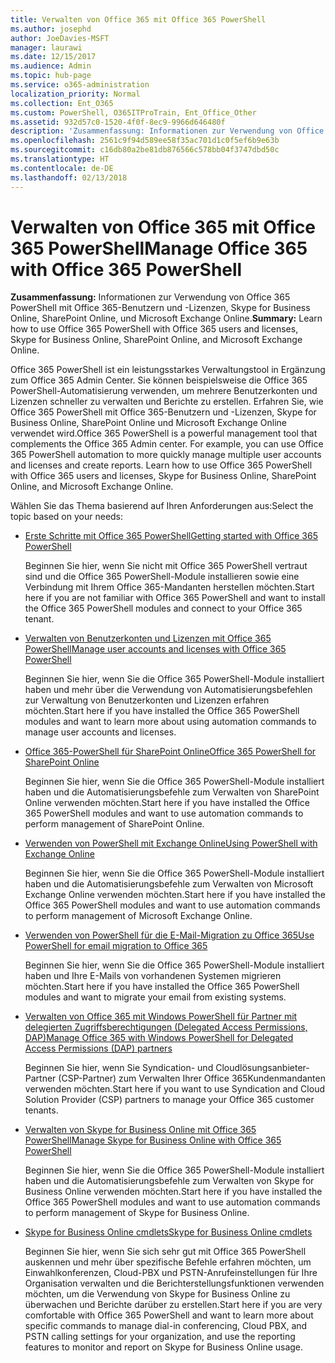 ```yaml
---
title: Verwalten von Office 365 mit Office 365 PowerShell
ms.author: josephd
author: JoeDavies-MSFT
manager: laurawi
ms.date: 12/15/2017
ms.audience: Admin
ms.topic: hub-page
ms.service: o365-administration
localization_priority: Normal
ms.collection: Ent_O365
ms.custom: PowerShell, O365ITProTrain, Ent_Office_Other
ms.assetid: 932d57c0-1520-4f0f-8ec9-9966d646480f
description: 'Zusammenfassung: Informationen zur Verwendung von Office 365 PowerShell mit Office 365-Benutzern und -Lizenzen, Skype for Business Online, SharePoint Online, und Microsoft Exchange Online.'
ms.openlocfilehash: 2561c9f94d589ee58f35ac701d1c0f5ef6b9e63b
ms.sourcegitcommit: c16db80a2be81db876566c578bb04f3747dbd50c
ms.translationtype: HT
ms.contentlocale: de-DE
ms.lasthandoff: 02/13/2018
---
```

# <a name="manage-office-365-with-office-365-powershell"></a><span data-ttu-id="5640a-103">Verwalten von Office 365 mit Office 365 PowerShell</span><span class="sxs-lookup"><span data-stu-id="5640a-103">Manage Office 365 with Office 365 PowerShell</span></span>

 <span data-ttu-id="5640a-104">**Zusammenfassung:** Informationen zur Verwendung von Office 365 PowerShell mit Office 365-Benutzern und -Lizenzen, Skype for Business Online, SharePoint Online, und Microsoft Exchange Online.</span><span class="sxs-lookup"><span data-stu-id="5640a-104">**Summary:** Learn how to use Office 365 PowerShell with Office 365 users and licenses, Skype for Business Online, SharePoint Online, and Microsoft Exchange Online.</span></span>
  
<span data-ttu-id="5640a-p101">Office 365 PowerShell ist ein leistungsstarkes Verwaltungstool in Ergänzung zum Office 365 Admin Center. Sie können beispielsweise die Office 365 PowerShell-Automatisierung verwenden, um mehrere Benutzerkonten und Lizenzen schneller zu verwalten und Berichte zu erstellen. Erfahren Sie, wie Office 365 PowerShell mit Office 365-Benutzern und -Lizenzen, Skype for Business Online, SharePoint Online und Microsoft Exchange Online verwendet wird.</span><span class="sxs-lookup"><span data-stu-id="5640a-p101">Office 365 PowerShell is a powerful management tool that complements the Office 365 Admin center. For example, you can use Office 365 PowerShell automation to more quickly manage multiple user accounts and licenses and create reports. Learn how to use Office 365 PowerShell with Office 365 users and licenses, Skype for Business Online, SharePoint Online, and Microsoft Exchange Online.</span></span> 
  
<span data-ttu-id="5640a-108">Wählen Sie das Thema basierend auf Ihren Anforderungen aus:</span><span class="sxs-lookup"><span data-stu-id="5640a-108">Select the topic based on your needs:</span></span>
  
- [<span data-ttu-id="5640a-109">Erste Schritte mit Office 365 PowerShell</span><span class="sxs-lookup"><span data-stu-id="5640a-109">Getting started with Office 365 PowerShell</span></span>](getting-started-with-office-365-powershell.md)
    
    <span data-ttu-id="5640a-110">Beginnen Sie hier, wenn Sie nicht mit Office 365 PowerShell vertraut sind und die Office 365 PowerShell-Module installieren sowie eine Verbindung mit Ihrem Office 365-Mandanten herstellen möchten.</span><span class="sxs-lookup"><span data-stu-id="5640a-110">Start here if you are not familiar with Office 365 PowerShell and want to install the Office 365 PowerShell modules and connect to your Office 365 tenant.</span></span>
    
- [<span data-ttu-id="5640a-111">Verwalten von Benutzerkonten und Lizenzen mit Office 365 PowerShell</span><span class="sxs-lookup"><span data-stu-id="5640a-111">Manage user accounts and licenses with Office 365 PowerShell</span></span>](manage-user-accounts-and-licenses-with-office-365-powershell.md)
    
    <span data-ttu-id="5640a-112">Beginnen Sie hier, wenn Sie die Office 365 PowerShell-Module installiert haben und mehr über die Verwendung von Automatisierungsbefehlen zur Verwaltung von Benutzerkonten und Lizenzen erfahren möchten.</span><span class="sxs-lookup"><span data-stu-id="5640a-112">Start here if you have installed the Office 365 PowerShell modules and want to learn more about using automation commands to manage user accounts and licenses.</span></span>
    
- [<span data-ttu-id="5640a-113">Office 365-PowerShell für SharePoint Online</span><span class="sxs-lookup"><span data-stu-id="5640a-113">Office 365 PowerShell for SharePoint Online</span></span>](https://technet.microsoft.com/de-DE/library/fp161362.aspx)
    
    <span data-ttu-id="5640a-114">Beginnen Sie hier, wenn Sie die Office 365 PowerShell-Module installiert haben und die Automatisierungsbefehle zum Verwalten von SharePoint Online verwenden möchten.</span><span class="sxs-lookup"><span data-stu-id="5640a-114">Start here if you have installed the Office 365 PowerShell modules and want to use automation commands to perform management of SharePoint Online.</span></span>
    
- [<span data-ttu-id="5640a-115">Verwenden von PowerShell mit Exchange Online</span><span class="sxs-lookup"><span data-stu-id="5640a-115">Using PowerShell with Exchange Online</span></span>](https://technet.microsoft.com/library/jj200677%28v=exchg.160%29.aspx)
    
    <span data-ttu-id="5640a-116">Beginnen Sie hier, wenn Sie die Office 365 PowerShell-Module installiert haben und die Automatisierungsbefehle zum Verwalten von Microsoft Exchange Online verwenden möchten.</span><span class="sxs-lookup"><span data-stu-id="5640a-116">Start here if you have installed the Office 365 PowerShell modules and want to use automation commands to perform management of Microsoft Exchange Online.</span></span>
    
- [<span data-ttu-id="5640a-117">Verwenden von PowerShell für die E-Mail-Migration zu Office 365</span><span class="sxs-lookup"><span data-stu-id="5640a-117">Use PowerShell for email migration to Office 365</span></span>](use-powershell-for-email-migration-to-office-365.md)
    
    <span data-ttu-id="5640a-118">Beginnen Sie hier, wenn Sie die Office 365 PowerShell-Module installiert haben und Ihre E-Mails von vorhandenen Systemen migrieren möchten.</span><span class="sxs-lookup"><span data-stu-id="5640a-118">Start here if you have installed the Office 365 PowerShell modules and want to migrate your email from existing systems.</span></span> 
    
- [<span data-ttu-id="5640a-119">Verwalten von Office 365 mit Windows PowerShell für Partner mit delegierten Zugriffsberechtigungen (Delegated Access Permissions, DAP)</span><span class="sxs-lookup"><span data-stu-id="5640a-119">Manage Office 365 with Windows PowerShell for Delegated Access Permissions (DAP) partners</span></span>](manage-office-365-with-windows-powershell-for-delegated-access-permissions-dap-p.md)
    
    <span data-ttu-id="5640a-120">Beginnen Sie hier, wenn Sie Syndication- und Cloudlösungsanbieter-Partner (CSP-Partner) zum Verwalten Ihrer Office 365Kundenmandanten verwenden möchten.</span><span class="sxs-lookup"><span data-stu-id="5640a-120">Start here if you want to use Syndication and Cloud Solution Provider (CSP) partners to manage your Office 365 customer tenants.</span></span> 
    
- [<span data-ttu-id="5640a-121">Verwalten von Skype for Business Online mit Office 365 PowerShell</span><span class="sxs-lookup"><span data-stu-id="5640a-121">Manage Skype for Business Online with Office 365 PowerShell</span></span>](manage-skype-for-business-online-with-office-365-powershell.md)
    
    <span data-ttu-id="5640a-122">Beginnen Sie hier, wenn Sie die Office 365 PowerShell-Module installiert haben und die Automatisierungsbefehle zum Verwalten von Skype for Business Online verwenden möchten.</span><span class="sxs-lookup"><span data-stu-id="5640a-122">Start here if you have installed the Office 365 PowerShell modules and want to use automation commands to perform management of Skype for Business Online.</span></span>
    
- [<span data-ttu-id="5640a-123">Skype for Business Online cmdlets</span><span class="sxs-lookup"><span data-stu-id="5640a-123">Skype for Business Online cmdlets</span></span>](http://technet.microsoft.com/library/141fbda3-992a-4eeb-9352-c6b0ffd760f6.aspx)
    
    <span data-ttu-id="5640a-124">Beginnen Sie hier, wenn Sie sich sehr gut mit Office 365 PowerShell auskennen und mehr über spezifische Befehle erfahren möchten, um Einwahlkonferenzen, Cloud-PBX und PSTN-Anrufeinstellungen für Ihre Organisation verwalten und die Berichterstellungsfunktionen verwenden möchten, um die Verwendung von Skype for Business Online zu überwachen und Berichte darüber zu erstellen.</span><span class="sxs-lookup"><span data-stu-id="5640a-124">Start here if you are very comfortable with Office 365 PowerShell and want to learn more about specific commands to manage dial-in conferencing, Cloud PBX, and PSTN calling settings for your organization, and use the reporting features to monitor and report on Skype for Business Online usage.</span></span>
    

